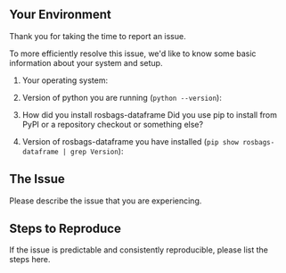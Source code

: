 ## Your Environment

Thank you for taking the time to report an issue.

To more efficiently resolve this issue, we'd like to know some basic information about your system and setup.

1) Your operating system:

2) Version of python you are running (`python --version`):

3) How did you install rosbags-dataframe Did you use pip to install from PyPI or a repository checkout or something else?

4) Version of rosbags-dataframe you have installed (`pip show rosbags-dataframe | grep Version`):


## The Issue

Please describe the issue that you are experiencing.


## Steps to Reproduce

If the issue is predictable and consistently reproducible, please list the steps here.
